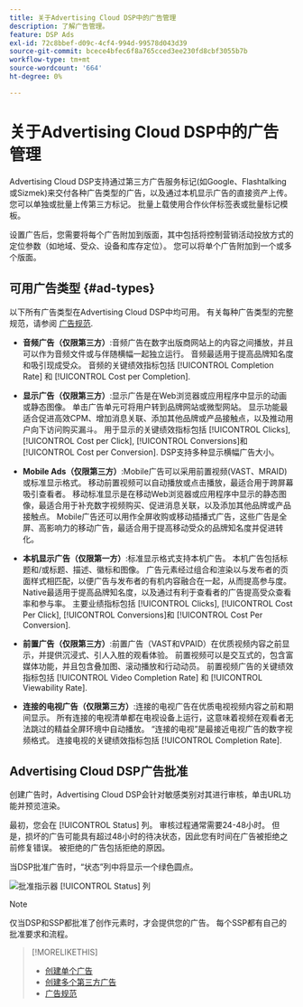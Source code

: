 ```yaml
---
title: 关于Advertising Cloud DSP中的广告管理
description: 了解广告管理。
feature: DSP Ads
exl-id: 72c8bbef-d09c-4cf4-994d-99578d043d39
source-git-commit: bcece4bfec6f8a765cced3ee230fd8cbf3055b7b
workflow-type: tm+mt
source-wordcount: '664'
ht-degree: 0%

---
```


# 关于Advertising Cloud DSP中的广告管理

<!-- add "The Ads View (Dashboard?)" section -->

Advertising Cloud DSP支持通过第三方广告服务标记(如Google、Flashtalking或Sizmek)来交付各种广告类型的广告，以及通过本机显示广告的直接资产上传。 您可以单独或批量上传第三方标记。 批量上载使用合作伙伴标签表或批量标记模板。

<!-- The bulk upload feature requires you to either a) upload DoubleClick and Flashtalking tag sheets or b) download a template, input your tags into the template, and then re-upload the template. -->
<!-- need a list of all supported third-party ad servers; see file in future-tbd folder -->

设置广告后，您需要将每个广告附加到版面，其中包括将控制营销活动投放方式的定位参数（如地域、受众、设备和库存定位）。 您可以将单个广告附加到一个或多个版面。

## 可用广告类型 {#ad-types}

以下所有广告类型在Advertising Cloud DSP中均可用。 有关每种广告类型的完整规范，请参阅 [广告规范](ad-specs.md).

* **音频广告（仅限第三方）**:音频广告在数字出版商网站上的内容之间播放，并且可以作为音频文件或与伴随横幅一起独立运行。 音频最适用于提高品牌知名度和吸引现成受众。 音频的关键绩效指标包括 [!UICONTROL Completion Rate] 和 [!UICONTROL Cost per Completion].

* **显示广告（仅限第三方）**:显示广告是在Web浏览器或应用程序中显示的动画或静态图像。 单击广告单元可将用户转到品牌网站或微型网站。 显示功能最适合促进高效CPM、增加消息关联、添加其他品牌或产品接触点，以及推动用户向下访问购买漏斗。 用于显示的关键绩效指标包括 [!UICONTROL Clicks], [!UICONTROL Cost per Click], [!UICONTROL Conversions]和 [!UICONTROL Cost per Conversion]. DSP支持多种显示横幅广告大小。

* **Mobile Ads（仅限第三方）**:Mobile广告可以采用前置视频(VAST、MRAID)或标准显示格式。 移动前置视频可以自动播放或点击播放，最适合用于跨屏幕吸引查看者。 移动标准显示是在移动Web浏览器或应用程序中显示的静态图像，最适合用于补充数字视频购买、促进消息关联，以及添加其他品牌或产品接触点。 Mobile广告还可以用作全屏收购或移动插播式广告，这些广告是全屏、高影响力的移动广告，最适合用于提高移动受众的品牌知名度并促进转化。

* **本机显示广告（仅限第一方）**:标准显示格式支持本机广告。 本机广告包括标题和/或标题、描述、徽标和图像。 广告元素经过组合和渲染以与发布者的页面样式相匹配，以便广告与发布者的有机内容融合在一起，从而提高参与度。 Native最适用于提高品牌知名度，以及通过有利于查看者的广告提高受众查看率和参与率。 主要业绩指标包括 [!UICONTROL Clicks], [!UICONTROL Cost Per Click], [!UICONTROL Conversions]和 [!UICONTROL Cost Per Conversion].

* **前置广告（仅限第三方）**:前置广告（VAST和VPAID）在优质视频内容之前显示，并提供沉浸式、引人入胜的观看体验。 前置视频可以是交互式的，包含富媒体功能，并且包含叠加图、滚动播放和行动动员。 前置视频广告的关键绩效指标包括 [!UICONTROL Video Completion Rate] 和 [!UICONTROL Viewability Rate].

* **连接的电视广告（仅限第三方）**:连接的电视广告在优质电视视频内容之前和期间显示。 所有连接的电视清单都在电视设备上运行，这意味着视频在观看者无法跳过的精益全屏环境中自动播放。 “连接的电视”是最接近电视广告的数字视频格式。 连接电视的关键绩效指标包括 [!UICONTROL Completion Rate].

## Advertising Cloud DSP广告批准

创建广告时，Advertising Cloud DSP会针对敏感类别对其进行审核，单击URL功能并预览渲染。

最初，您会在 [!UICONTROL Status] 列。 审核过程通常需要24-48小时。 但是，损坏的广告可能具有超过48小时的待决状态，因此您有时间在广告被拒绝之前修复错误。 被拒绝的广告包括拒绝的原因。

当DSP批准广告时，“状态”列中将显示一个绿色圆点。

![批准指示器 [!UICONTROL Status] 列](/help/dsp/assets/ad-approval-status.png)

>[!NOTE]
>
>仅当DSP和SSP都批准了创作元素时，才会提供您的广告。 每个SSP都有自己的批准要求和流程。

>[!MORELIKETHIS]
>
>* [创建单个广告](ad-create.md)
>* [创建多个第三方广告](ad-create-multiple.md)
>* [广告规范](ad-specs.md)

